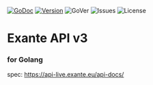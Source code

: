 [![GoDoc](https://pkg.go.dev/badge/github.com/nskforward/exante?status.svg)](https://pkg.go.dev/github.com/nskforward/exante?tab=doc)
[![Version](https://img.shields.io/github/v/tag/nskforward/exante)](https://github.com/nskforward/exante/tags)
![GoVer](https://img.shields.io/github/go-mod/go-version/nskforward/exante)
![Issues](https://img.shields.io/github/issues/nskforward/exante)
![License](https://img.shields.io/github/license/nskforward/exante)

# Exante API v3

### for Golang

spec: https://api-live.exante.eu/api-docs/
